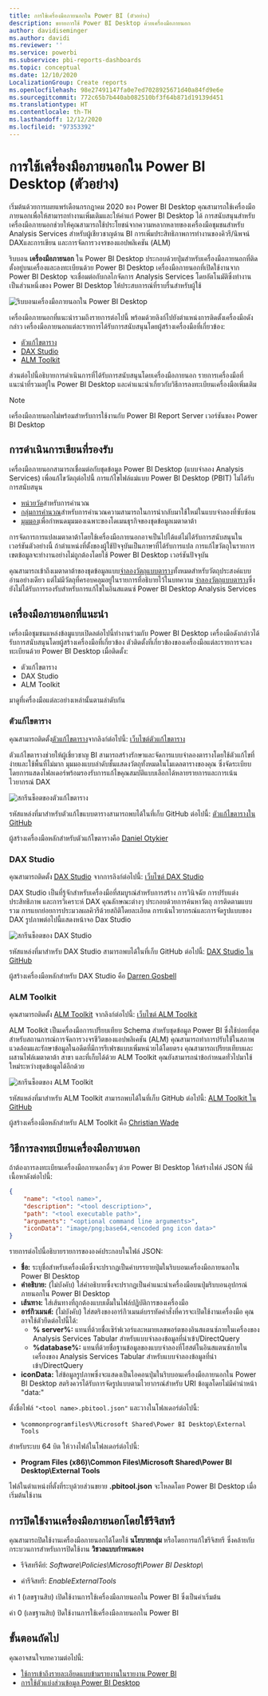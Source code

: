 ```yaml
---
title: การใช้เครื่องมือภายนอกใน Power BI (ตัวอย่าง)
description: ขยายการใช้ Power BI Desktop ด้วยเครื่องมือภายนอก
author: davidiseminger
ms.author: davidi
ms.reviewer: ''
ms.service: powerbi
ms.subservice: pbi-reports-dashboards
ms.topic: conceptual
ms.date: 12/10/2020
LocalizationGroup: Create reports
ms.openlocfilehash: 98e27491147fa0e7ed7028925671d40a84fd9e6e
ms.sourcegitcommit: 772c65b7b440ab082510bf3f64b871d19139d451
ms.translationtype: HT
ms.contentlocale: th-TH
ms.lasthandoff: 12/12/2020
ms.locfileid: "97353392"
---
```

# <a name="using-external-tools-in-power-bi-desktop-preview"></a>การใช้เครื่องมือภายนอกใน Power BI Desktop (ตัวอย่าง)

เริ่มต้นด้วยการเผยแพร่เดือนกรกฎาคม 2020 ของ Power BI Desktop คุณสามารถใช้เครื่องมือภายนอกเพื่อให้สามารถทำงานเพิ่มเติมและให้ค่าแก่ Power BI Desktop ได้ การสนับสนุนสำหรับเครื่องมือภายนอกช่วยให้คุณสามารถใช้ประโยชน์จากความหลากหลายของเครื่องมือชุมชนสำหรับ Analysis Services สำหรับผู้เชียวชาญด้าน BI การเพิ่มประสิทธิภาพการทำงานของคิวรี/นิพจน์ DAXและการเขียน และการจัดการวงจรของแอปพลิเคชัน (ALM)

ริบบอน **เครื่องมือภายนอก** ใน Power BI Desktop ประกอบด้วยปุ่มสำหรับเครื่องมือภายนอกที่ติดตั้งอยู่บนเครื่องและลงทะเบียนด้วย Power BI Desktop เครื่องมือภายนอกที่เปิดใช้งานจาก Power BI Desktop จะเชื่อมต่อกับกลไกจัดการ Analysis Services โดยอัตโนมัติซึ่งทำงานเป็นส่วนหนึ่งของ Power BI Desktop ให้ประสบการณ์ที่ราบรื่นสำหรับผู้ใช้

![ริบบอนเครื่องมือภายนอกใน Power BI Desktop](media/desktop-external-tools/desktop-external-tools-01.png)

เครื่องมือภายนอกที่แนะนำรวมถึงรายการต่อไปนี้ พร้อมด้วยลิงก์ไปยังตำแหน่งการติดตั้งเครื่องมือดังกล่าว เครื่องมือภายนอกแต่ละรายการได้รับการสนับสนุนโดยผู้สร้างเครื่องมือที่เกี่ยวข้อง:

* [ตัวแก้ไขตาราง](https://tabulareditor.com/)
* [DAX Studio](https://daxstudio.org)
* [ALM Toolkit](http://alm-toolkit.com)


ส่วนต่อไปนี้อธิบายการดำเนินการที่ได้รับการสนับสนุนโดยเครื่องมือภายนอก รายการเครื่องมือที่แนะนำที่รวมอยู่ใน Power BI Desktop และคำแนะนำเกี่ยวกับวิธีการลงทะเบียนเครื่องมือเพิ่มเติม

> [!NOTE]
> เครื่องมือภายนอกไม่พร้อมสําหรับการใช้งานกับ Power BI Report Server เวอร์ชันของ Power BI Desktop

## <a name="supported-write-operations"></a>การดำเนินการเขียนที่รองรับ

เครื่องมือภายนอกสามารถเชื่อมต่อกับชุดข้อมูล Power BI Desktop (แบบจำลอง Analysis Services) เพื่อแก้ไขวัตถุต่อไปนี้ การแก้ไขไฟล์แม่แบบ Power BI Desktop (PBIT) ไม่ได้รับการสนับสนุน

* [หน่วยวัด](/analysis-services/tabular-models/measures-ssas-tabular)สำหรับการคำนวณ
* [กลุ่มการคำนวณ](/analysis-services/tabular-models/calculation-groups)สำหรับการคำนวณความสามารถในการนำกลับมาใช้ใหม่ในแบบจำลองที่ซับซ้อน
* [มุมมอง](/analysis-services/tabular-models/perspectives-ssas-tabular)เพื่อกำหนดมุมมองเฉพาะของโดเมนธุรกิจของชุดข้อมูลเมตาดาต้า

การจัดการการแปลเมตาดาต้าโดยใช้เครื่องมือภายนอกอาจเป็นไปได้แต่ไม่ได้รับการสนับสนุนในเวอร์ชันตัวอย่างนี้ ถ้าตำแหน่งที่ตั้งของผู้ใช้ปัจจุบันเป็นภาษาที่ได้รับการแปล การแก้ไขวัตถุในรายการเขตข้อมูลจะทำงานอย่างไม่ถูกต้องโดยใช้ Power BI Desktop เวอร์ชันปัจจุบัน 

คุณสามารถเข้าถึงเมตาดาต้าของชุดข้อมูลแบบ[จำลองวัตถุแบบตาราง](/analysis-services/tom/introduction-to-the-tabular-object-model-tom-in-analysis-services-amo)ทั้งหมดสำหรับวัตถุประสงค์แบบอ่านอย่างเดียว แต่ไม่มีวัตถุที่ครอบคลุมอยู่ในรายการที่อธิบายไว้ในบทความ [จำลองวัตถุแบบตาราง](/analysis-services/tom/introduction-to-the-tabular-object-model-tom-in-analysis-services-amo)ซึ่งยังไม่ได้รับการรองรับสำหรับการแก้ไขในอินสแตนซ์ Power BI Desktop Analysis Services


## <a name="featured-external-tools"></a>เครื่องมือภายนอกที่แนะนำ

เครื่องมือชุมชนแหล่งข้อมูแบบเปิดลต่อไปนี้ทำงานร่วมกับ Power BI Desktop เครื่องมือดังกล่าวได้รับการสนับสนุนโดยผู้สร้างเครื่องมือที่เกี่ยวข้อง ตัวติดตั้งที่เกี่ยวข้องของเครื่องมือแต่ละรายการจะลงทะเบียนด้วย Power BI Desktop เมื่อติดตั้ง:

* ตัวแก้ไขตาราง
* DAX Studio
* ALM Toolkit

มาดูที่เครื่องมือแต่ละอย่างเหล่านั้นตามลำดับกัน

### <a name="tabular-editor"></a>ตัวแก้ไขตาราง

คุณสามารถติดตั้ง[ตัวแก้ไขตาราง](https://tabulareditor.com/)จากลิงก์ต่อไปนี้: [เว็บไซต์ตัวแก้ไขตาราง](https://tabulareditor.com/)

ตัวแก้ไขตารางช่วยให้ผู้เชี่ยวชาญ BI สามารถสร้างรักษาและจัดการแบบจำลองตารางโดยใช้ตัวแก้ไขที่ง่ายและใช้พื้นที่ไม่มาก มุมมองแบบลำดับชั้นแสดงวัตถุทั้งหมดในโมเดลตารางของคุณ ซึ่งจัดระเบียบโดยการแสดงโฟลเดอร์พร้อมรองรับการแก้ไขคุณสมบัติแบบเลือกได้หลายรายการและการเน้นไวยากรณ์ DAX

![สกรีนช็อตของตัวแก้ไขตาราง](media/desktop-external-tools/desktop-external-tools-02.png)

รหัสแหล่งที่มาสำหรับตัวแก้ไขแบบตารางสามารถพบได้ในที่เก็บ GitHub ต่อไปนี้: [ตัวแก้ไขตารางใน GitHub](https://github.com/otykier/TabularEditor)

ผู้สร้างเครื่องมือหลักสำหรับตัวแก้ไขตารางคือ [Daniel Otykier](https://www.linkedin.com/in/daniel-otykier-2231876)


### <a name="dax-studio"></a>DAX Studio

คุณสามารถติดตั้ง [DAX Studio](https://daxstudio.org) จากการลิงก์ต่อไปนี้: [เว็บไซต์ DAX Studio](https://daxstudio.org)

DAX Studio เป็นที่รู้จักสำหรับเครื่องมือที่สมบูรณ์สำหรับการสร้าง การวินิจฉัย การปรับแต่งประสิทธิภาพ และการวิเคราะห์ DAX คุณลักษณะต่างๆ ประกอบด้วยการค้นหาวัตถุ การติดตามแบบรวม การแยกย่อยการประมวลผลคิวรีด้วยสถิติโดยละเอียด การเน้นไวยากรณ์และการจัดรูปแบบของ DAX รูปภาพต่อไปนี้แสดงหน้าจอ Dax Studio 

![สกรีนช็อตของ DAX Studio](media/desktop-external-tools/desktop-external-tools-03.png)

รหัสแหล่งที่มาสำหรับ DAX Studio สามารถพบได้ในที่เก็บ GitHub ต่อไปนี้: [DAX Studio ใน GitHub](https://github.com/DaxStudio/DaxStudio)

ผู้สร้างเครื่องมือหลักสำหรับ DAX Studio คือ [Darren Gosbell](https://www.linkedin.com/in/darrengosbell)

### <a name="alm-toolkit"></a>ALM Toolkit

คุณสามารถติดตั้ง [ALM Toolkit](http://alm-toolkit.com) จากลิงก์ต่อไปนี้: [เว็บไซต์ ALM Toolkit](http://alm-toolkit.com)

ALM Toolkit เป็นเครื่องมือการเปรียบเทียบ Schema สำหรับชุดข้อมูล Power BI ซึ่งใช้บ่อยที่สุดสำหรับสถานการณ์การจัดการวงจรชีวิตของแอปพลิเคชัน (ALM) คุณสามารถทำการปรับใช้ในสภาพแวดล้อมและรักษาข้อมูลในอดีตที่มีการรีเฟรชแบบเพิ่มหน่วยได้โดยตรง คุณสามารถเปรียบเทียบและผสานไฟล์เมตาดาต้า สาขา และที่เก็บได้ด้วย ALM Toolkit คุณยังสามารถนำข้อกำหนดทั่วไปมาใช้ใหม่ระหว่างชุดข้อมูลได้อีกด้วย

![สกรีนช็อตของ  ALM Toolkit](media/desktop-external-tools/desktop-external-tools-04.png)

รหัสแหล่งที่มาสำหรับ  ALM Toolkit สามารถพบได้ในที่เก็บ GitHub ต่อไปนี้: [ALM Toolkit ใน GitHub](https://github.com/microsoft/analysis-services)

ผู้สร้างเครื่องมือหลักสำหรับ ALM Toolkit คือ [Christian Wade](https://www.linkedin.com/in/christianwade1)


## <a name="how-to-register-external-tools"></a>วิธีการลงทะเบียนเครื่องมือภายนอก

ถ้าต้องการลงทะเบียนเครื่องมือภายนอกอื่นๆ ด้วย Power BI Desktop ให้สร้างไฟล์ JSON ที่มีเนื้อหาดังต่อไปนี้:

```json
{
    "name": "<tool name>",
    "description": "<tool description>",
    "path": "<tool executable path>",
    "arguments": "<optional command line arguments>",
    "iconData": "image/png;base64,<encoded png icon data>"
}
```

รายการต่อไปนี้อธิบายรายการขององค์ประกอบในไฟล์ JSON:
 
* **ชื่อ:** ระบุชื่อสำหรับเครื่องมือซึ่งจะปรากฏเป็นคำบรรยายปุ่มในริบบอนเครื่องมือภายนอกใน Power BI Desktop
* **คำอธิบาย:** (ไม่บังคับ) ใส่คำอธิบายซึ่งจะปรากฏเป็นคำแนะนำเครื่องมือบนปุ่มริบบอนอุปกรณ์ภายนอกใน Power BI Desktop
* **เส้นทาง:** ใส่เส้นทางที่ถูกต้องแบบเต็มในไฟล์ปฏิบัติการของเครื่องมือ
* **อาร์กิวเมนต์:** (ไม่บังคับ) ใส่สตริงของอาร์กิวเมนต์บรรทัดคำสั่งที่ควรจะเปิดใช้งานเครื่องมือ คุณอาจใช้ตัวยึดต่อไปนี้ได้:
    * **% server%:** แทนที่ด้วยชื่อเซิร์ฟเวอร์และหมายเลขพอร์ตของอินสแตนซ์ภายในเครื่องของ Analysis Services Tabular สำหรับแบบจำลองข้อมูลที่นำเข้า/DirectQuery
    * **%database%:** แทนที่ด้วยชื่อฐานข้อมูลของแบบจำลองที่โฮสต์ในอินสแตนซ์ภายในเครื่องของ Analysis Services Tabular สำหรับแบบจำลองข้อมูลที่นำเข้า/DirectQuery
* **iconData:** ใส่ข้อมูลรูปภาพซึ่งจะแสดงเป็นไอคอนปุ่มในริบบอนเครื่องมือภายนอกใน Power BI Desktop สตริงควรได้รับการจัดรูปแบบตามไวยากรณ์สำหรับ  URI ข้อมูลโดยไม่มีคำนำหน้า "data:"
 
ตั้งชื่อไฟล์ `"<tool name>.pbitool.json"` และวางในโฟลเดอร์ต่อไปนี้:

* `%commonprogramfiles%\Microsoft Shared\Power BI Desktop\External Tools`

สำหรับระบบ 64 บิต ให้วางไฟล์ในโฟลเดอร์ต่อไปนี้:

* **Program Files (x86)\Common Files\Microsoft Shared\Power BI Desktop\External Tools**

ไฟล์ในตำแหน่งที่ตั้งที่ระบุด้วยส่วนขยาย **.pbitool.json** จะโหลดโดย Power BI Desktop เมื่อเริ่มต้นใช้งาน

## <a name="disabling-external-tools-using-the-registry"></a>การปิดใช้งานเครื่องมือภายนอกโดยใช้รีจิสทรี

คุณสามารถปิดใช้งานเครื่องมือภายนอกได้โดยใช้ **นโยบายกลุ่ม** หรือโดยการแก้ไขรีจิสทรี ซึ่งคล้ายกับกระบวนการสำหรับการปิดใช้งาน **วิชวลแบบกำหนดเอง**

* รีจิสทรีคีย์: *Software\Policies\Microsoft\Power BI Desktop\\*

* ค่ารีจิสทรี: *EnableExternalTools*

ค่า 1 (เลขฐานสิบ) เปิดใช้งานการใช้เครื่องมือภายนอกใน Power BI ซึ่งเป็นค่าเริ่มต้น

ค่า 0 (เลขฐานสิบ) ปิดใช้งานการใช้เครื่องมือภายนอกใน Power BI


## <a name="next-steps"></a>ขั้นตอนถัดไป

คุณอาจสนใจบทความต่อไปนี้:

* [ใช้การเข้าถึงรายละเอียดแบบข้ามรายงานในรายงาน Power BI](desktop-cross-report-drill-through.md)
* [การใช้ตัวแบ่งส่วนข้อมูล Power BI Desktop](../visuals/power-bi-visualization-slicers.md)